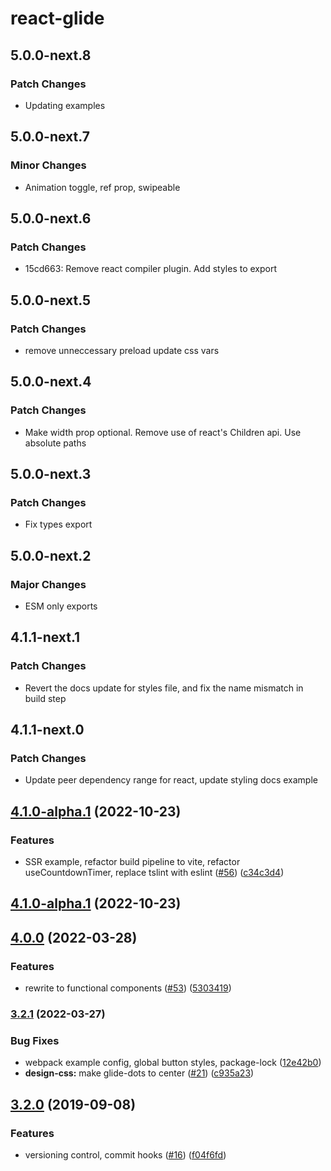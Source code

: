 # react-glide

## 5.0.0-next.8

### Patch Changes

- Updating examples

## 5.0.0-next.7

### Minor Changes

- Animation toggle, ref prop, swipeable

## 5.0.0-next.6

### Patch Changes

- 15cd663: Remove react compiler plugin. Add styles to export

## 5.0.0-next.5

### Patch Changes

- remove unneccessary preload update css vars

## 5.0.0-next.4

### Patch Changes

- Make width prop optional. Remove use of react's Children api. Use absolute paths

## 5.0.0-next.3

### Patch Changes

- Fix types export

## 5.0.0-next.2

### Major Changes

- ESM only exports

## 4.1.1-next.1

### Patch Changes

- Revert the docs update for styles file, and fix the name mismatch in build step

## 4.1.1-next.0

### Patch Changes

- Update peer dependency range for react, update styling docs example

## [4.1.0-alpha.1](https://github.com/andrewangelle/react-glide/compare/v4.0.0...v4.1.0-alpha.1) (2022-10-23)

### Features

- SSR example, refactor build pipeline to vite, refactor useCountdownTimer, replace tslint with eslint ([#56](https://github.com/andrewangelle/react-glide/issues/56)) ([c34c3d4](https://github.com/andrewangelle/react-glide/commit/c34c3d4))

## [4.1.0-alpha.1](https://github.com/andrewangelle/react-glide/compare/v4.1.0-alpha.0...v4.1.0-alpha.1) (2022-10-23)

## [4.0.0](https://github.com/andrewangelle/react-glide/compare/v3.2.1...v4.0.0) (2022-03-28)

### Features

- rewrite to functional components ([#53](https://github.com/andrewangelle/react-glide/issues/53)) ([5303419](https://github.com/andrewangelle/react-glide/commit/5303419))

### [3.2.1](https://github.com/andrewangelle/react-glide/compare/v3.2.0...v3.2.1) (2022-03-27)

### Bug Fixes

- webpack example config, global button styles, package-lock ([12e42b0](https://github.com/andrewangelle/react-glide/commit/12e42b0))
- **design-css:** make glide-dots to center ([#21](https://github.com/andrewangelle/react-glide/issues/21)) ([c935a23](https://github.com/andrewangelle/react-glide/commit/c935a23))

## [3.2.0](https://github.com/andrewangelle/react-glide/compare/v2.0.0...v3.2.0) (2019-09-08)

### Features

- versioning control, commit hooks ([#16](https://github.com/andrewangelle/react-glide/issues/16)) ([f04f6fd](https://github.com/andrewangelle/react-glide/commit/f04f6fd))
